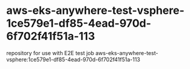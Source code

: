 # aws-eks-anywhere-test-vsphere-1ce579e1-df85-4ead-970d-6f702f41f51a-113
repository for use with E2E test job aws-eks-anywhere-test-vsphere:1ce579e1-df85-4ead-970d-6f702f41f51a-113
